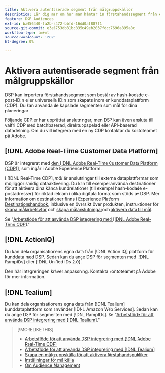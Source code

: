 ```yaml
---
title: Aktivera autentiserade segment från målgruppskällor
description: Lär dig mer om hur man hämtar in förstahandssegment från en kunddataplattform.
feature: DSP Audiences
exl-id: ba056440-fa2b-4472-bbfd-16dd0af887f1
source-git-commit: e3e8753db31bc835c49eb2037fdcd7696a895a8c
workflow-type: tm+mt
source-wordcount: '282'
ht-degree: 0%

---
```


# Aktivera autentiserade segment från målgruppskällor

DSP kan importera förstahandssegment som består av hash-kodade e-post-ID:n eller universella ID:n som skapats inom en kunddataplattform (CDP). Du kan använda de kapslade segmenten som mål för dina placeringar.

Följande CDP:er har upprättat anslutningar, men DSP kan även ansluta till valfri CDP med batchbaserad, direktuppspelad eller API-baserad datadelning. Om du vill integrera med en ny CDP kontaktar du kontoteamet på Adobe.

## [!DNL Adobe Real-Time Customer Data Platform]

DSP är integrerat med [den [!DNL Adobe Real-Time Customer Data Platform (CDP)]](https://experienceleague.adobe.com/docs/experience-platform/rtcdp/overview.html), som ingår i Adobe Experience Platform.

I [!DNL Real-Time CDP], *mål* är anslutningar till externa dataplattformar som möjliggör smidig dataaktivering. Du kan till exempel använda destinationer för att aktivera dina kända kundrelationer (till exempel hash-kodade e-postadresser) för riktad reklam i olika digitala format som stöds av DSP. Mer information om destinationer finns i Experience Platform [Destinationshandbok](https://experienceleague.adobe.com/docs/experience-platform/destinations/home.html), inklusive en översikt över produkten, instruktioner för [skapa målarbetsytor](https://experienceleague.adobe.com/docs/experience-platform/destinations/ui/destinations-workspace.html) och [skapa målanslutningar](https://experienceleague.adobe.com/docs/experience-platform/destinations/ui/connect-destination.html)och [aktivera data till mål](https://experienceleague.adobe.com/docs/experience-platform/destinations/ui/activate/activate-segment-streaming-destinations.html).

Se &quot;[Arbetsflöde för att använda DSP integrering med [!DNL Adobe Real-Time CDP]](/help/dsp/audiences/sources/source-adobe-rtcdp.md).&quot;

## [!DNL ActionIQ]

Du kan dela organisationens egna data från [!DNL Action IQ] plattform för kunddata med DSP. Sedan kan du ange DSP för segmenten med [!DNL RampIDs] eller [!DNL Unified IDs 2.0].

Den här integreringen kräver anpassning. Kontakta kontoteamet på Adobe för mer information.

## [!DNL Tealium]

Du kan dela organisationens egna data från [!DNL Tealium] kunddataplattform som använder [!DNL Amazon Web Services]. Sedan kan du ange DSP för segmenten med [!DNL RampIDs]. Se &quot;[Arbetsflöde för att använda DSP integrering med [!DNL Tealium]](/help/dsp/audiences/sources/source-tealium.md).&quot;

>[!MORELIKETHIS]
>
>* [Arbetsflöde för att använda DSP integrering med [!DNL Adobe Real-Time CDP]](/help/dsp/audiences/sources/source-adobe-rtcdp.md)
>* [Arbetsflöde för att använda DSP integrering med [!DNL Tealium]](/help/dsp/audiences/sources/source-tealium.md)
>* [Skapa en målgruppskälla för att aktivera förstahandspubliker](source-create.md)
>* [Inställningar för målkälla](source-settings.md)
>* [Om Audience Management](/help/dsp/audiences/audience-about.md)

<!--
>* [Workflow for Using the DSP Integration with [!DNL ActionIQ]](/help/dsp/audiences/sources/source-actioniq.md)
-->
